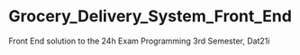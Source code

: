 # Grocery_Delivery_System_Front_End
Front End solution to the 24h Exam Programming 3rd Semester, Dat21i

